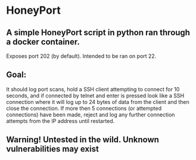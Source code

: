 # HoneyPort

## A simple HoneyPort script in python ran through a docker container.

Exposes port 202 (by default). Intended to be ran on port 22.

## Goal:
It should log port scans, hold a SSH client attempting to connect for 10 seconds, and if connected by telnet and enter is pressed look like a SSH connection where it will log up to 24 bytes of data from the client and then close the connection.  If more then 5 connections (or attempted connections) have been made, reject and log any further connection attempts from the IP address until restarted.

## Warning! Untested in the wild. Unknown vulnerabilities may exist
